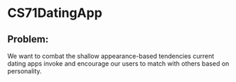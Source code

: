 # CS71DatingApp
## Problem:
We want to combat the shallow appearance-based tendencies current dating apps invoke and encourage our users to match with others based on personality.
